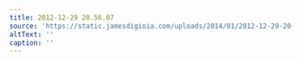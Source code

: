 ```yaml
---
title: 2012-12-29 20.56.07
source: 'https://static.jamesdigioia.com/uploads/2014/01/2012-12-29-20-56-07-scaled.jpg'
altText: ''
caption: ''
---
```



